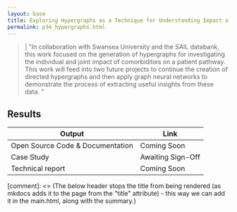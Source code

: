 ```yaml
---
layout: base
title: Exploring Hypergraphs as a Technique for Understanding Impact of Co-Morbidities
permalink: p34_hypergraphs.html
---
```


> | "In collaboration with Swansea University and the SAIL databank, this work focused on the generation of hypergraphs for investigating the individual and joint impact of comorbidities on a patient pathway.  This work will feed into two future projects to continue the creation of directed hypergraphs and then apply graph neural networks to demonstrate the process of extracting useful insights from these data. "   

## Results 



| Output | Link | 
| ---- | ---- |
| Open Source Code & Documentation | Coming Soon |
| Case Study | Awaiting Sign-Off |
| Technical report | Coming Soon |

[comment]: <> (The below header stops the title from being rendered (as mkdocs adds it to the page from the "title" attribute) - this way we can add it in the main.html, along with the summary.)
#